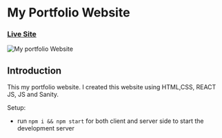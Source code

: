 # My Portfolio Website

### [Live Site](https://www.maduranga.me)

![My portfolio Website](https://i.ibb.co/cwtqz9X/maduranga.png)

## Introduction
This my portfolio website. I created this website using HTML,CSS, REACT JS, JS and Sanity.

Setup:
- run ```npm i && npm start``` for both client and server side to start the development server
